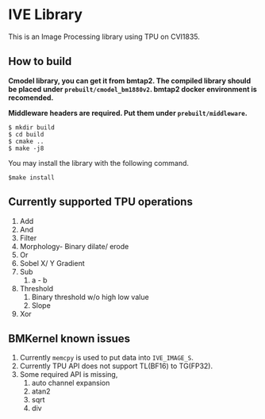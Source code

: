 # IVE Library

This is an Image Processing library using TPU on CVI1835.

## How to build

**Cmodel library, you can get it from bmtap2. The compiled library should be placed under ``prebuilt/cmodel_bm1880v2``. bmtap2 docker environment is recomended.**

**Middleware headers are required. Put them under ``prebuilt/middleware``.**

```
$ mkdir build
$ cd build
$ cmake ..
$ make -j8
```

You may install the library with the following command.

```
$make install
```

## Currently supported TPU operations

1. Add
2. And
3. Filter
4. Morphology- Binary dilate/ erode
5. Or
6. Sobel X/ Y Gradient
7. Sub
   1. a - b
8. Threshold
   1. Binary threshold w/o high low value
   2. Slope
9. Xor

## BMKernel known issues

1. Currently ``memcpy`` is used to put data into ``IVE_IMAGE_S``.
2. Currently TPU API does not support TL(BF16) to TG(FP32).
3. Some required API is missing,
   1. auto channel expansion
   2. atan2
   3. sqrt
   4. div